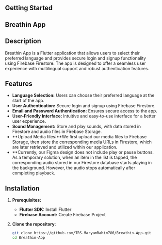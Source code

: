 ## Getting Started

## Breathin App

## Description
Breathin App is a Flutter application that allows users to select their preferred language and provides secure login and signup functionality using Firebase Firestore. The app is designed to offer a seamless user experience with multilingual support and robust authentication features.

## Features
- **Language Selection:** Users can choose their preferred language at the start of the app.
- **User Authentication:** Secure login and signup using Firebase Firestore.
- **Email and Password Authentication:** Ensures secure access to the app.
- **User-Friendly Interface:** Intuitive and easy-to-use interface for a better user experience.
- **Sound Management:** Store and play sounds, with data stored in Firestore and audio files in Firebase Storage.
- **Upload Media files:**We first upload our media files to Firebase Storage, then store the corresponding media URLs in Firestore, which are later retrieved and utilized within our application.
- **Currently, our Figma design does not include play or pause buttons. As a temporary solution, when an item in the list is tapped, the corresponding audio stored in our Firestore database starts playing in the background. However, the audio stops automatically after completing playback.

## Installation
1. **Prerequisites:**
   - **Flutter SDK:** Install Flutter
   - **Firebase Account:** Create Firebase Project

2. **Clone the repository:**
   ```bash
   git clone https://github.com/TRS-MaryamRahim786/Breathin-App.git
   cd Breathin-App
